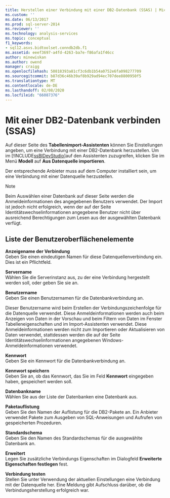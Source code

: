 ```yaml
---
title: Herstellen einer Verbindung mit einer DB2-Datenbank (SSAS) | Microsoft-Dokumentation
ms.custom: ''
ms.date: 06/13/2017
ms.prod: sql-server-2014
ms.reviewer: ''
ms.technology: analysis-services
ms.topic: conceptual
f1_keywords:
- sql12.asvs.bidtoolset.conndb2db.f1
ms.assetid: eeef3697-a4fd-4263-ba7e-f86afa1f46cc
author: minewiskan
ms.author: owend
manager: craigg
ms.openlocfilehash: 50818393a81cf3c6db1b54a0752e6fa098277709
ms.sourcegitcommit: b87d36c46b39af8b929ad94ec707dee8800950f5
ms.translationtype: MT
ms.contentlocale: de-DE
ms.lasthandoff: 02/08/2020
ms.locfileid: "66087376"
---
```

# <a name="connect-to-a-db2-database-ssas"></a>Mit einer DB2-Datenbank verbinden (SSAS)
  Auf dieser Seite des **Tabellenimport-Assistenten** können Sie Einstellungen angeben, um eine Verbindung mit einer DB2-Datenbank herzustellen. Um im [!INCLUDE[ssBIDevStudio](../includes/ssbidevstudio-md.md)]auf den Assistenten zuzugreifen, klicken Sie im Menü **Modell** auf **Aus Datenquelle importieren**.  
  
 Der entsprechende Anbieter muss auf dem Computer installiert sein, um eine Verbindung mit einer Datenquelle herzustellen.  
  
> [!NOTE]  
>  Beim Auswählen einer Datenbank auf dieser Seite werden die Anmeldeinformationen des angegebenen Benutzers verwendet. Der Import ist jedoch nicht erfolgreich, wenn der auf der Seite Identitätswechselinformationen angegebene Benutzer nicht über ausreichend Berechtigungen zum Lesen aus der ausgewählten Datenbank verfügt.  
  
## <a name="uielement-list"></a>Liste der Benutzeroberflächenelemente  
 **Anzeigename der Verbindung**  
 Geben Sie einen eindeutigen Namen für diese Datenquellenverbindung ein. Dies ist ein Pflichtfeld.  
  
 **Servername**  
 Wählen Sie die Serverinstanz aus, zu der eine Verbindung hergestellt werden soll, oder geben Sie sie an.  
  
 **Benutzername**  
 Geben Sie einen Benutzernamen für die Datenbankverbindung an.  
  
 Dieser Benutzername wird beim Erstellen der Verbindungszeichenfolge für die Datenquelle verwendet. Diese Anmeldeinformationen werden auch beim Anzeigen von Daten in der Vorschau und beim Filtern von Daten im Fenster Tabelleneigenschaften und im Import-Assistenten verwendet. Diese Anmeldeinformationen werden nicht zum Importieren oder Aktualisieren von Daten verwendet, stattdessen werden die auf der Seite Identitätswechselinformationen angegebenen Windows-Anmeldeinformationen verwendet.  
  
 **Kennwort**  
 Geben Sie ein Kennwort für die Datenbankverbindung an.  
  
 **Kennwort speichern**  
 Geben Sie an, ob das Kennwort, das Sie im Feld **Kennwort** eingegeben haben, gespeichert werden soll.  
  
 **Datenbankname**  
 Wählen Sie aus der Liste der Datenbanken eine Datenbank aus.  
  
 **Paketauflistung**  
 Geben Sie den Namen der Auflistung für die DB2-Pakete an. Ein Anbieter verwendet Pakete zum Ausgeben von SQL-Anweisungen und Aufrufen von gespeicherten Prozeduren.  
  
 **Standardschema**  
 Geben Sie den Namen des Standardschemas für die ausgewählte Datenbank an.  
  
 **Erweitert**  
 Legen Sie zusätzliche Verbindungs Eigenschaften im Dialogfeld **Erweiterte Eigenschaften festlegen** fest.  
  
 **Verbindung testen**  
 Stellen Sie unter Verwendung der aktuellen Einstellungen eine Verbindung mit der Datenquelle her. Eine Meldung gibt Aufschluss darüber, ob die Verbindungsherstellung erfolgreich war.  
  
  
